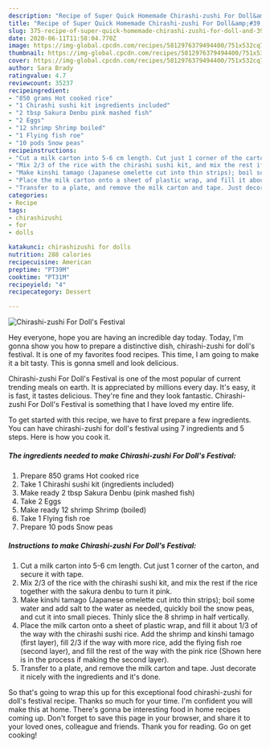 ```yaml
---
description: "Recipe of Super Quick Homemade Chirashi-zushi For Doll&amp;#39;s Festival"
title: "Recipe of Super Quick Homemade Chirashi-zushi For Doll&amp;#39;s Festival"
slug: 375-recipe-of-super-quick-homemade-chirashi-zushi-for-doll-and-39-s-festival
date: 2020-06-11T11:58:04.770Z
image: https://img-global.cpcdn.com/recipes/5812976379494400/751x532cq70/chirashi-zushi-for-dolls-festival-recipe-main-photo.jpg
thumbnail: https://img-global.cpcdn.com/recipes/5812976379494400/751x532cq70/chirashi-zushi-for-dolls-festival-recipe-main-photo.jpg
cover: https://img-global.cpcdn.com/recipes/5812976379494400/751x532cq70/chirashi-zushi-for-dolls-festival-recipe-main-photo.jpg
author: Sara Brady
ratingvalue: 4.7
reviewcount: 35237
recipeingredient:
- "850 grams Hot cooked rice"
- "1 Chirashi sushi kit ingredients included"
- "2 tbsp Sakura Denbu pink mashed fish"
- "2 Eggs"
- "12 shrimp Shrimp boiled"
- "1 Flying fish roe"
- "10 pods Snow peas"
recipeinstructions:
- "Cut a milk carton into 5-6 cm length. Cut just 1 corner of the carton, and secure it with tape."
- "Mix 2/3 of the rice with the chirashi sushi kit, and mix the rest if the rice together with the sakura denbu to turn it pink."
- "Make kinshi tamago (Japanese omelette cut into thin strips); boil some water and add salt to the water as needed, quickly boil the snow peas, and cut it into small pieces. Thinly slice the 8 shrimp in half vertically."
- "Place the milk carton onto a sheet of plastic wrap, and fill it about 1/3 of the way with the chirashi sushi rice. Add the shrimp and kinshi tamago (first layer),  fill 2/3 if the way with more rice, add the flying fish roe (second layer), and fill the rest of the way with the pink rice (Shown here is in the process if making the second layer)."
- "Transfer to a plate, and remove the milk carton and tape. Just decorate it nicely with the ingredients and it&#39;s done."
categories:
- Recipe
tags:
- chirashizushi
- for
- dolls

katakunci: chirashizushi for dolls 
nutrition: 288 calories
recipecuisine: American
preptime: "PT39M"
cooktime: "PT31M"
recipeyield: "4"
recipecategory: Dessert

---
```



![Chirashi-zushi For Doll&#39;s Festival](https://img-global.cpcdn.com/recipes/5812976379494400/751x532cq70/chirashi-zushi-for-dolls-festival-recipe-main-photo.jpg)

Hey everyone, hope you are having an incredible day today. Today, I'm gonna show you how to prepare a distinctive dish, chirashi-zushi for doll&#39;s festival. It is one of my favorites food recipes. This time, I am going to make it a bit tasty. This is gonna smell and look delicious.

Chirashi-zushi For Doll&#39;s Festival is one of the most popular of current trending meals on earth. It is appreciated by millions every day. It's easy, it is fast, it tastes delicious. They're fine and they look fantastic. Chirashi-zushi For Doll&#39;s Festival is something that I have loved my entire life.




To get started with this recipe, we have to first prepare a few ingredients. You can have chirashi-zushi for doll&#39;s festival using 7 ingredients and 5 steps. Here is how you cook it.

<!--inarticleads1-->

##### The ingredients needed to make Chirashi-zushi For Doll&#39;s Festival:

1. Prepare 850 grams Hot cooked rice
1. Take 1 Chirashi sushi kit (ingredients included)
1. Make ready 2 tbsp Sakura Denbu (pink mashed fish)
1. Take 2 Eggs
1. Make ready 12 shrimp Shrimp (boiled)
1. Take 1 Flying fish roe
1. Prepare 10 pods Snow peas




<!--inarticleads2-->

##### Instructions to make Chirashi-zushi For Doll&#39;s Festival:

1. Cut a milk carton into 5-6 cm length. Cut just 1 corner of the carton, and secure it with tape.
1. Mix 2/3 of the rice with the chirashi sushi kit, and mix the rest if the rice together with the sakura denbu to turn it pink.
1. Make kinshi tamago (Japanese omelette cut into thin strips); boil some water and add salt to the water as needed, quickly boil the snow peas, and cut it into small pieces. Thinly slice the 8 shrimp in half vertically.
1. Place the milk carton onto a sheet of plastic wrap, and fill it about 1/3 of the way with the chirashi sushi rice. Add the shrimp and kinshi tamago (first layer),  fill 2/3 if the way with more rice, add the flying fish roe (second layer), and fill the rest of the way with the pink rice (Shown here is in the process if making the second layer).
1. Transfer to a plate, and remove the milk carton and tape. Just decorate it nicely with the ingredients and it&#39;s done.




So that's going to wrap this up for this exceptional food chirashi-zushi for doll&#39;s festival recipe. Thanks so much for your time. I'm confident you will make this at home. There's gonna be interesting food in home recipes coming up. Don't forget to save this page in your browser, and share it to your loved ones, colleague and friends. Thank you for reading. Go on get cooking!
